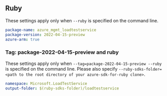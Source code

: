 ## Ruby

These settings apply only when `--ruby` is specified on the command line.

```yaml
package-name: azure_mgmt_loadtestservice
package-version: 2022-04-15-preview
azure-arm: true
```

### Tag: package-2022-04-15-preview and ruby

These settings apply only when `--tag=package-2022-04-15-preview --ruby` is specified on the command line.
Please also specify `--ruby-sdks-folder=<path to the root directory of your azure-sdk-for-ruby clone>`.

```yaml $(tag) == 'package-2022-04-15-preview' && $(ruby)
namespace: Microsoft.LoadTestService
output-folder: $(ruby-sdks-folder)/loadtestservice
```